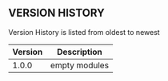 ## VERSION HISTORY
Version History is listed from oldest to newest

| Version | Description |
| ------- | ----------- | 
|  1.0.0  | empty modules |